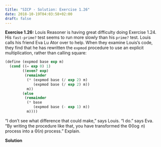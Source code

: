 ```yaml
---
title: "SICP - Solution: Exercise 1.26"
date: 2018-10-19T04:03:58+02:00
draft: false
---
```


**Exercise 1.26:** Louis Reasoner is having great difficulty doing Exercise 1.24. His `fast-prime?` test seems to run more slowly than his `prime?` test. Louis calls his friend Eva Lu Ator over to help. When they examine Louis’s code, they find that he has rewritten the `expmod` procedure to use an explicit multiplication, rather than calling square:

```scheme
(define (expmod base exp m)
  (cond ((= exp 0) 1)
        ((even? exp)
         (remainder
          (* (expmod base (/ exp 2) m)
             (expmod base (/ exp 2) m))
          m))
        (else
         (remainder
          (* base
             (expmod base (- exp 1) m))
          m))))
```

“I don’t see what difference that could make,” says Louis. “I do.” says Eva. “By writing the procedure like that, you have transformed the ${\mathrm\Theta(\log\;n)}$ process into a ${\mathrm\Theta(n)}$ process.” Explain.

**Solution**

